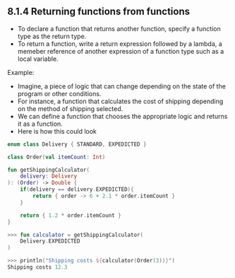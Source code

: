 ## 8.1.4 Returning functions from functions

- To declare a function that returns another function, specify a function type as the return type.
- To return a function, write a return expression followed by a lambda, a memeber reference of another expression of a function type such as a local variable.

Example:

- Imagine, a piece of logic that can change depending on the state of the program or other conditions.
- For instance, a function that calculates the cost of shipping depending on the method of shipping selected.
- We can define a function that chooses the appropriate logic and returns it as a function.
- Here is how this could look

```kotlin
enum class Delivery { STANDARD, EXPEDICTED }

class Order(val itemCount: Int)

fun getShippingCalculator(
    delivery: Delivery
): (Order) -> Double {
    if(delivery == delivery.EXPEDICTED){
        return { order -> 6 + 2.1 * order.itemCount }
    }

    return { 1.2 * order.itemCount }
}

>>> fun calculator = getShippingCalculator(
    Delivery.EXPEDICTED
)

>>> println("Shipping costs ${calculator(Order(3))}")
Shipping costs 12.3
```
